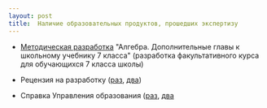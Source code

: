```yaml
---
layout: post
title:  Наличие образовательных продуктов, прошедших экспертизу
---
```


- [Методическая разработка](../content/form19/Методическая-разработка.pdf) "Алгебра. Дополнительные главы к школьному учебнику 7 класса" (разработка факультативного курса для обучающихся 7 класса школы)

- Рецензия на разработку ([раз](../content/form19/Рецензия-на-разработку-1.jpg), [два](../content/form19/Рецензия-на-разработку-2.jpg))
  
- Справка Управления образования ([раз](../content/form19/Справка-Управления-образования-1-лист.jpg), [два](../content/form19/Справка-Управления-образования-2-лист.jpg)
